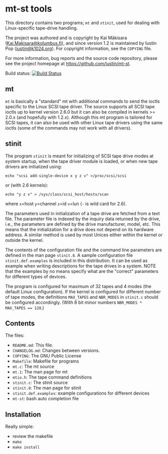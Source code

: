 # mt-st tools

This directory contains two programs; `mt` and `stinit`, used for
dealing with Linux-specific tape-drive handling.

The project was authored and is copyright by Kai Mäkisara
(<Kai.Makisara@kolumbus.fi>), and since version 1.2 is maintained by
Iustin Pop (<iustin@k1024.org>). For copyright information, see the
`COPYING` file.

For more information, bug reports and the source code repository,
please see the project homepage at <https://github.com/iustin/mt-st>.

Build status:
[![Build Status](https://travis-ci.org/iustin/mt-st.svg?branch=master)](https://travis-ci.org/iustin/mt-st)

## mt

`mt` is basically a "standard" mt with additional commands to send the
ioctls specific to the Linux SCSI tape driver. The source supports all
SCSI tape ioctls up to kernel version 2.6.0 but it can also be
compiled in kernels >= 2.0.x (and hopefully with 1.2.x). Although this
mt program is tailored for SCSI tapes, it can also be used with other
Linux tape drivers using the same ioctls (some of the commands may not
work with all drivers).

## stinit

The program `stinit` is meant for initializing of SCSI tape drive modes
at system startup, when the tape driver module is loaded, or when new
tape drivers are initialized using:

    echo "scsi add-single-device x y z v" >/proc/scsi/scsi

or (with 2.6 kernels):

    echo "y z v" > /sys/class/scsi_host/hostx/scan

where `x`=host `y`=channel `z`=id `v`=lun (`-` is wild card for 2.6).

The parameters used in initialization of a tape drive are fetched from
a text file. The parameter file is indexed by the inquiry data
returned by the drive, i.e., the parameters are defined by the drive
manufacturer, model, etc. This means that the initialization for a
drive does not depend on its hardware address. A similar method is
used by most Unices either within the kernel or outside the kernel.

The contents of the configuration file and the command line parameters
are defined in the man page `stinit.8`. A sample configuration file
`stinit.def.examples` is included in this distribution. It can be used
as example when writing descriptions for the tape drives in a
system. NOTE that the examples by no means specify what are the
"correct" parameters for different types of devices.

The program is configured for maximum of 32 tapes and 4 modes (the
default Linux configuration). If the kernel is configured for
different number of tape modes, the definitions `MAX_TAPES` and
`NBR_MODES` in `stinit.c` should be configured accordingly. (With 8 bit
minor numbers `NBR_MODES * MAX_TAPES == 128`.)

## Contents

The files:

- `README.md`: This file.
- `CHANGELOG.md`: Changes between versions.
- `COPYING`: The GNU Public License
- `Makefile`: Makefile for programs
- `mt.c`: The mt source
- `mt.1`: The man page for mt
- `mtio.h`: The tape command definitions
- `stinit.c`: The stinit source
- `stinit.8`: The man page for stinit
- `stinit.def.examples`: example configurations for different devices
- `mt-st`: bash auto completion file

## Installation

Really simple:

- review the makefile
- `make`
- `make install`
